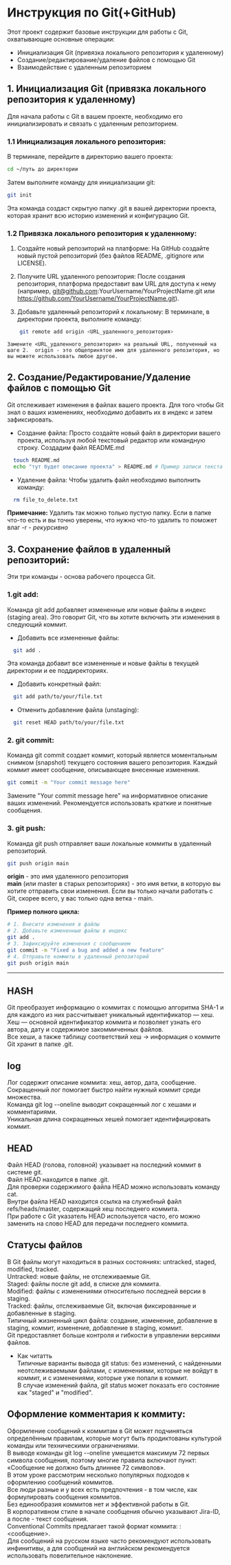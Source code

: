# Инструкция по Git(+GitHub)  

Этот проект содержит базовые инструкции для работы с Git, охватывающие основные операции:  

* Инициализация Git (привязка локального репозитория к удаленному)  
* Создание/редактирование/удаление файлов с помощью Git  
* Взаимодействие с удаленным репозиторием


## 1. Инициализация Git (привязка локального репозитория к удаленному)  

Для начала работы с Git в вашем проекте, необходимо его инициализировать и связать с удаленным репозиторием.

### **1.1 Инициализация локального репозитория:**  

В терминале, перейдите в директорию вашего проекта:
```bash
cd ~/путь до директории
```  

Затем выполните команду для инициализации git:  
```bash
git init
```

Эта команда создаст скрытую папку .git в вашей директории проекта, которая хранит всю историю изменений и конфигурацию Git.

### **1.2 Привязка локального репозитория к удаленному:**  

1. Создайте новый репозиторий на платформе: На GitHub создайте новый пустой репозиторий (без файлов README, .gitignore или LICENSE).  

2. Получите URL удаленного репозитория: После создания репозитория, платформа предоставит вам URL для доступа к нему (например, git@github.com:YourUsername/YourProjectName.git или https://github.com/YourUsername/YourProjectName.git).  

3. Добавьте удаленный репозиторий к локальному: В терминале, в директории проекта, выполните команду:  
  
```bash
    git remote add origin <URL_удаленного_репозитория>
```  

    Замените <URL_удаленного_репозитория> на реальный URL, полученный на шаге 2.  origin - это общепринятое имя для удаленного репозитория, но вы можете использовать любое другое.  


## 2. Создание/Редактирование/Удаление файлов с помощью Git  

Git отслеживает изменения в файлах вашего проекта. Для того чтобы Git знал о ваших изменениях, необходимо добавить их в индекс и затем зафиксировать.

*  Создание файла: Просто создайте новый файл в директории вашего проекта, используя любой текстовый редактор или командную строку. Cоздадим файл README.md  

```bash
  touch README.md   
  echo "тут будет описание проекта" > README.md # Пример записи текста в файл  
```

* Удаление файла: Чтобы удалить файл необходимо выполнить команду:  

```bash  
  rm file_to_delete.txt   
```  

**Примечание:** Удалить так можно только пустую папку. Если в папке что-то есть и вы точно уверены, что нужно что-то удалить то поможет влаг -r - _рекурсивно_  


## 3. Сохранение файлов в удаленный репозиторий:    

Эти три команды - основа рабочего процесса Git.

### 1.git add:  

Команда git add добавляет измененные или новые файлы в индекс (staging area). Это говорит Git, что вы хотите включить эти изменения в следующий коммит.  

* Добавить все измененные файлы:     
```bash
  git add .  
```
  
  Эта команда добавит все измененные и новые файлы в текущей директории и ее поддиректориях.  

* Добавить конкретный файл:  
  
```bash
  git add path/to/your/file.txt  
```  

* Отменить добавление файла (unstaging):  

```bash
  git reset HEAD path/to/your/file.txt   
```   

### 2. git commit:  

Команда git commit создает коммит, который является моментальным снимком (snapshot) текущего состояния вашего репозитория. Каждый коммит имеет сообщение, описывающее внесенные изменения.  


```bash
git commit -m "Your commit message here"  
```  

Замените "Your commit message here" на информативное описание ваших изменений. Рекомендуется использовать краткие и понятные сообщения.  

### 3. git push:  

Команда git push отправляет ваши локальные коммиты в удаленный репозиторий.  


```bash  
git push origin main  
```  

**origin** - это имя удаленного репозитория  
**main** (или master в старых репозиториях) - это имя ветки, в которую вы хотите отправить свои изменения. Если вы только начали работать с Git, скорее всего, у вас только одна ветка - main.  

**Пример полного цикла:**  


```bash
# 1. Внесите изменения в файлы
# 2. Добавьте измененные файлы в индекс
git add .
# 3. Зафиксируйте изменения с сообщением
git commit -m "Fixed a bug and added a new feature"
# 4. Отправьте коммиты в удаленный репозиторий
git push origin main
```  
---  

## HASH  

Git преобразует информацию о коммитах с помощью алгоритма SHA-1 и для каждого из них рассчитывает уникальный идентификатор — хеш.  
Хеш — основной идентификатор коммита и позволяет узнать его автора, дату и содержимое закоммиченных файлов.  
Все хеши, а также таблицу соответствий хеш → информация о коммите Git хранит в папке .git.  


## log  

Лог содержит описание коммита: хеш, автор, дата, сообщение.    
Сокращенный лог помогает быстро найти нужный коммит среди множества.  
Команда git log --oneline выводит сокращенный лог с хешами и комментариями.  
Уникальная длина сокращенных хешей помогает идентифицировать коммит.  

## HEAD  

Файл HEAD (голова, головной) указывает на последний коммит в системе git.  
Файл HEAD находится в папке .git.  
Для проверки содержимого файла HEAD можно использовать команду cat.  
Внутри файла HEAD находится ссылка на служебный файл refs/heads/master, содержащий хеш последнего коммита.  
При работе с Git указатель HEAD используется часто, его можно заменить на слово HEAD для передачи последнего коммита.  

## Статусы файлов  

В Git файлы могут находиться в разных состояниях: untracked, staged, modified, tracked.  
Untracked: новые файлы, не отслеживаемые Git.  
Staged: файлы после git add, в списке для коммита.  
Modified: файлы с изменениями относительно последней версии в staging.  
Tracked: файлы, отслеживаемые Git, включая фиксированные и добавленные в staging.  
Типичный жизненный цикл файла: создание, изменение, добавление в staging, коммит, изменение, добавление в staging, коммит.  
Git предоставляет больше контроля и гибкости в управлении версиями файлов.  
 * Как читатть  
Типичные варианты вывода git status: без изменений, с найденными неотслеживаемыми файлами, с изменениями, которые не войдут в коммит, и с изменениями, которые уже попали в коммит.  
В случае изменений файла, git status может показать его состояние как "staged" и "modified".  

## Оформление комментария к коммиту:  

Оформление сообщений к коммитам в Git может подчиняться определённым правилам, которые могут быть продиктованы культурой команды или техническими ограничениями.  
В выводе команды git log --oneline умещается максимум 72 первых символа сообщения, поэтому многие правила включают пункт: «Сообщение не должно быть длиннее 72 символов».  
В этом уроке рассмотрим несколько популярных подходов к оформлению сообщений коммитов.  
Все люди разные и у всех есть предпочтения - в том числе, как формулировать сообщения коммитов.  
Без единообразия коммитов нет и эффективной работы в Git.  
В корпоративном стиле в начале сообщения обычно указывают Jira-ID, а после - текст сообщения.  
Conventional Commits предлагает такой формат коммита: <type>: <сообщение>.  
Для сообщений на русском языке часто рекомендуют использовать инфинитивы, а для сообщений на английском рекомендуется использовать повелительное наклонение.  